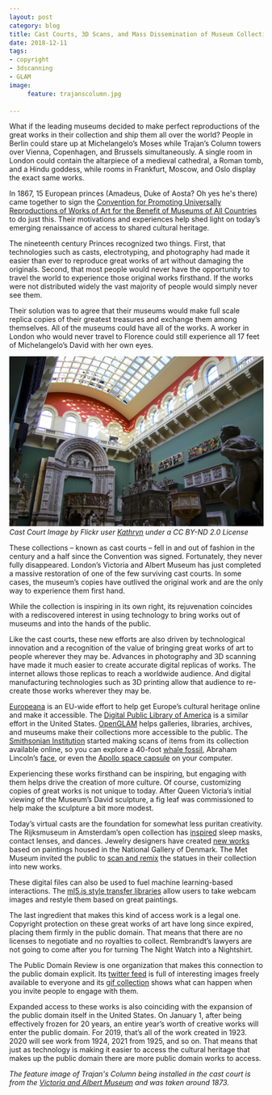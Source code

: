 ```yaml
---
layout: post
category: blog
title: Cast Courts, 3D Scans, and Mass Dissemination of Museum Collections
date: 2018-12-11
tags:
- copyright
- 3dscanning
- GLAM
image:
     feature: trajanscolumn.jpg

---
```

What if the leading museums decided to make perfect reproductions of the great works in their collection and ship them all over the world?  People in Berlin could stare up at Michelangelo’s Moses while Trajan’s Column towers over Vienna, Copenhagen, and Brussels simultaneously.  A single room in London could contain the altarpiece of a medieval cathedral, a Roman tomb, and a Hindu goddess, while rooms in Frankfurt, Moscow, and Oslo display the exact same works.

In 1867, 15 European princes (Amadeus, Duke of Aosta? Oh yes he's there) came together to sign the [Convention for Promoting Universally Reproductions of Works of Art for the Benefit of Museums of All Countries](https://vanda-production-assets.s3.amazonaws.com/2017/10/10/16/06/46/c3bb70b3-7f71-44d8-85f6-a5b945cecb3b/1867%20Convention%20text.pdf) to do just this.   Their motivations and experiences help shed light on today’s emerging renaissance of access to shared cultural heritage.

The nineteenth century Princes recognized two things.  First, that technologies such as casts, electrotyping, and photography had made it easier than ever to reproduce great works of art without damaging the originals.  Second, that most people would never have the opportunity to travel the world to experience those original works firsthand.  If the works were not distributed widely the vast majority of people would simply never see them.

Their solution was to agree that their museums would make full scale replica copies of their greatest treasures and exchange them among themselves.  All of the museums could have all of the works.  A worker in London who would never travel to Florence could still experience all 17 feet of Michelangelo’s David with her own eyes.

![Victoria and Albert Cast Court](/images/castcourt.jpg)
*Cast Court Image by Flickr user [Kathryn](https://www.flickr.com/photos/kathryn-wright/16363681945/) under a CC BY-ND 2.0 License*

These collections – known as cast courts – fell in and out of fashion in the century and a half since the Convention was signed.  Fortunately, they never fully disappeared.  London’s Victoria and Albert Museum has just completed a massive restoration of one of the few surviving cast courts.   In some cases, the museum’s copies have outlived the original work and are the only way to experience them first hand.

While the collection is inspiring in its own right, its rejuvenation coincides with a rediscovered interest in using technology to bring works out of museums and into the hands of the public.  

Like the cast courts, these new efforts are also driven by technological innovation and a recognition of the value of bringing great works of art to people wherever they may be.  Advances in photography and 3D scanning have made it much easier to create accurate digital replicas of works.  The internet allows those replicas to reach a worldwide audience.  And digital manufacturing technologies such as 3D printing allow that audience to re-create those works wherever they may be.

[Europeana](https://www.europeana.eu/portal/en) is an EU-wide effort to help get Europe’s cultural heritage online and make it accessible.  The [Digital Public Library of America](https://dp.la/) is a similar effort in the United States.  [OpenGLAM](https://openglam.org/) helps galleries, libraries, archives, and museums make their collections more accessible to the public.  The [Smithsonian Institution](http://www.3d.si.edu/) started making scans of items from its collection available online, so you can explore a 40-foot [whale fossil](http://www.3d.si.edu/model/fullscreen/p2b-1523916102492-1524754989163-0), Abraham Lincoln’s [face](http://www.3d.si.edu/model/fullscreen/p2b-1513178057393-1513869322319-0), or even the [Apollo space capsule](http://www.3d.si.edu/model/fullscreen/p2b-1504357158170-1505831025623-0) on your computer.

Experiencing these works firsthand can be inspiring, but engaging with them helps drive the creation of more culture.  Of course, customizing copies of great works is not unique to today.  After Queen Victoria’s initial viewing of the Museum’s David sculpture, a fig leaf was commissioned to help make the sculpture a bit more modest.  

Today’s virtual casts are the foundation for somewhat less puritan creativity.  The Rijksmuseum in Amsterdam’s open collection has [inspired](https://www.rijksmuseum.nl/nl/rijksstudio/1882689--entries-rijksstudio-award-2017-top-10/creaties) sleep masks, contact lenses, and dances.  Jewelry designers have created [new works](https://www.shapeways.com/contests/smk-open-jewelry) based on paintings housed in the National Gallery of Denmark.  The Met Museum invited the public to [scan and remix](https://www.metmuseum.org/blogs/digital-underground/posts/2013/3d-printing) the statues in their collection into new works.

These digital files can also be used to fuel machine learning-based interactions.  The [ml5.js style transfer libraries](https://ml5js.org/docs/style-transfer-webcam-example) allow users to take webcam images and restyle them based on great paintings.  

The last ingredient that makes this kind of access work is a legal one.  Copyright protection on these great works of art have long since expired, placing them firmly in the public domain.  That means that there are no licenses to negotiate and no royalties to collect.  Rembrandt’s lawyers are not going to come after you for turning The Night Watch into a Nightshirt.

The Public Domain Review is one organization that makes this connection to the public domain explicit.  Its [twitter feed](https://twitter.com/PublicDomainRev) is full of interesting images freely available to everyone and its [gif collection](https://publicdomainreview.org/collections_categories/animated-gifs/) shows what can happen when you invite people to engage with them.

Expanded access to these works is also coinciding with the expansion of the public domain itself in the United States.  On January 1, after being effectively frozen for 20 years, an entire year’s worth of creative works will enter the public domain.  For 2019, that’s all of the work created in 1923.  2020 will see work from 1924, 2021 from 1925, and so on.  That means that just as technology is making it easier to access the cultural heritage that makes up the public domain there are more public domain works to access.  

*The feature image of Trajan's Column being installed in the cast court is from the [Victoria and Albert Museum](https://www.vam.ac.uk/articles/history-of-the-cast-courts) and was taken around 1873.*
